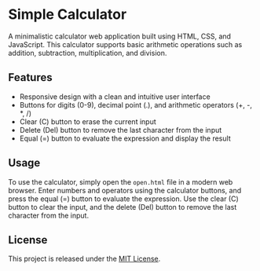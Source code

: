 # Simple Calculator

A minimalistic calculator web application built using HTML, CSS, and JavaScript. This calculator supports basic arithmetic operations such as addition, subtraction, multiplication, and division.

## Features

- Responsive design with a clean and intuitive user interface
- Buttons for digits (0-9), decimal point (.), and arithmetic operators (+, -, *, /)
- Clear (C) button to erase the current input
- Delete (Del) button to remove the last character from the input
- Equal (=) button to evaluate the expression and display the result

## Usage

To use the calculator, simply open the `open.html` file in a modern web browser. Enter numbers and operators using the calculator buttons, and press the equal (=) button to evaluate the expression. Use the clear (C) button to clear the input, and the delete (Del) button to remove the last character from the input.

## License

This project is released under the [MIT License](LICENSE).
